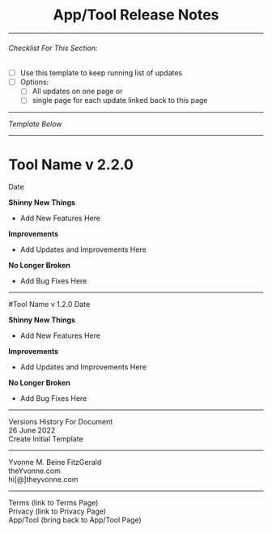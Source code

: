 <h1 align="center">App/Tool Release Notes</h1>

---

###### _Checklist For This Section:_  

- [ ] Use this template to keep running list of updates
- [ ] Options:
    - [ ] All updates on one page or 
    - [ ] single page for each update linked back to this page

---

_Template Below_  

---

# Tool Name v 2.2.0
Date  

**Shinny New Things**    
- Add New Features Here  

**Improvements**   
- Add Updates and Improvements Here  

**No Longer Broken**   
- Add Bug Fixes Here  

--- 

#Tool Name v 1.2.0
Date   

**Shinny New Things**  
- Add New Features Here  

**Improvements**   
- Add Updates and Improvements Here  

**No Longer Broken**     
- Add Bug Fixes Here  



---
Versions History For Document  
26 June 2022  
Create Initial Template  


---
Yvonne M. Beine FitzGerald  
theYvonne.com  
hi[@]theyvonne.com  

---

Terms (link to Terms Page)  
Privacy (link to Privacy Page)  
App/Tool (bring back to App/Tool Page)  

